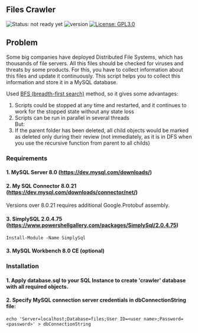 ## Files Crawler
![Status: not ready yet](https://img.shields.io/badge/notReady-red.svg)
![version](https://img.shields.io/badge/version-1.1-red)
[![License: GPL3.0](https://img.shields.io/badge/License-GPL3.0-blue.svg)](https://www.gnu.org/licenses/gpl-3.0.html)

## Problem
Some big companies have deployed Distributed File Systems, which has thousands of file servers.
All this files should be checked for viruses and threats by some products. For this, you have to collect information about this files and update it continuously.
This script helps you to collect this information and store it in a MySQL database.

Used <a href="https://en.wikipedia.org/wiki/Breadth-first_search">BFS (breadth-first search)</a> method, so it gives some advantages:
1) Scripts could be stopped at any time and restarted, and it continues to work for the stopped state without any state loss
2) Scripts can be run in parallel in several threads<br>
But:
3) If the parent folder has been deleted, all child objects would be marked as deleted only during their review (not immediately, as it is in DFS when you use the recursive function from parent to all childs)

### Requirements
#### 1. MySQL Server 8.0 (https://dev.mysql.com/downloads/)
#### 2. My SQL Connector 8.0.21 (https://dev.mysql.com/downloads/connector/net/)
Versions over 8.0.21 requires additional Google.Protobuf assembly.
#### 3. SimplySQL 2.0.4.75 (https://www.powershellgallery.com/packages/SimplySql/2.0.4.75)
```
Install-Module -Name SimplySql
```
#### 3. MySQL Workbench 8.0 CE (optional)

### Installation
#### 1. Apply database.sql to your SQL Instance to create 'crawler' database with all required objects.
#### 2. Specify MySQL connection server credentials in **dbConnectionString** file:
```
echo 'Server=localhost;Database=files;User ID=<user name>;Password=<password>' > dbConnectionString
```

